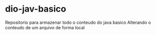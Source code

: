 # dio-jav-basico
Repositorio para armazenar todo o conteudo do java basico
Alterando o conteudo de um arquivo de forma local